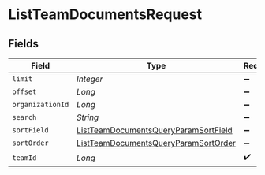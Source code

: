 # ListTeamDocumentsRequest


## Fields

| Field                                                                                                   | Type                                                                                                    | Required                                                                                                | Description                                                                                             |
| ------------------------------------------------------------------------------------------------------- | ------------------------------------------------------------------------------------------------------- | ------------------------------------------------------------------------------------------------------- | ------------------------------------------------------------------------------------------------------- |
| `limit`                                                                                                 | *Integer*                                                                                               | :heavy_minus_sign:                                                                                      | N/A                                                                                                     |
| `offset`                                                                                                | *Long*                                                                                                  | :heavy_minus_sign:                                                                                      | N/A                                                                                                     |
| `organizationId`                                                                                        | *Long*                                                                                                  | :heavy_minus_sign:                                                                                      | N/A                                                                                                     |
| `search`                                                                                                | *String*                                                                                                | :heavy_minus_sign:                                                                                      | N/A                                                                                                     |
| `sortField`                                                                                             | [ListTeamDocumentsQueryParamSortField](../../models/operations/ListTeamDocumentsQueryParamSortField.md) | :heavy_minus_sign:                                                                                      | N/A                                                                                                     |
| `sortOrder`                                                                                             | [ListTeamDocumentsQueryParamSortOrder](../../models/operations/ListTeamDocumentsQueryParamSortOrder.md) | :heavy_minus_sign:                                                                                      | N/A                                                                                                     |
| `teamId`                                                                                                | *Long*                                                                                                  | :heavy_check_mark:                                                                                      | N/A                                                                                                     |
